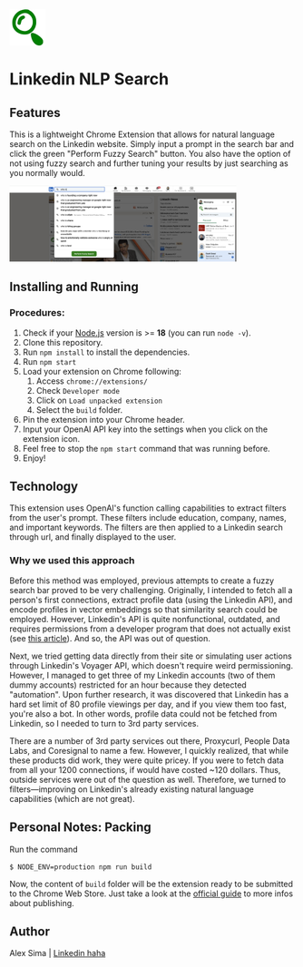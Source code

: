 <img src="src/assets/img/icon-128.png" width="64"/>

# Linkedin NLP Search

## Features

This is a lightweight Chrome Extension that allows for natural language search on the Linkedin website. Simply input a prompt in the search bar and click the green "Perform Fuzzy Search" button. You also have the option of not using fuzzy search and further tuning your results by just searching as you normally would.

<img src="src/assets/img/readme.png" width="400"/>

## Installing and Running

### Procedures:

1. Check if your [Node.js](https://nodejs.org/) version is >= **18** (you can run `node -v`).
2. Clone this repository.
5. Run `npm install` to install the dependencies.
6. Run `npm start`
7. Load your extension on Chrome following:
   1. Access `chrome://extensions/`
   2. Check `Developer mode`
   3. Click on `Load unpacked extension`
   4. Select the `build` folder.
8. Pin the extension into your Chrome header.
9. Input your OpenAI API key into the settings when you click on the extension icon.
9. Feel free to stop the `npm start` command that was running before.
10. Enjoy!

## Technology

This extension uses OpenAI's function calling capabilities to extract filters from the user's prompt. These filters include education, company, names, and important keywords. The filters are then applied to a Linkedin search through url, and finally displayed to the user. 

### Why we used this approach

Before this method was employed, previous attempts to create a fuzzy search bar proved to be very challenging. Originally, I intended to fetch all a person's first connections, extract profile data (using the Linkedin API), and encode profiles in vector embeddings so that similarity search could be employed. However, Linkedin's API is quite nonfunctional, outdated, and requires permissions from a developer program that does not actually exist (see [this article](https://ethansk.medium.com/do-not-use-the-linkedin-api-e4cea9649115)). And so, the API was out of question. 

Next, we tried getting data directly from their site or simulating user actions through Linkedin's Voyager API, which doesn't require weird permissioning. However, I managed to get three of my Linkedin accounts (two of them dummy accounts) restricted for an hour because they detected "automation". Upon further research, it was discovered that Linkedin has a hard set limit of 80 profile viewings per day, and if you view them too fast, you're also a bot. In other words, profile data could not be fetched from Linkedin, so I needed to turn to 3rd party services.

There are a number of 3rd party services out there, Proxycurl, People Data Labs, and Coresignal to name a few. However, I quickly realized, that while these products did work, they were quite pricey. If you were to fetch data from all your 1200 connections, if would have costed ~120 dollars. Thus, outside services were out of the question as well. Therefore, we turned to filters—improving on Linkedin's already existing natural language capabilities (which are not great). 

## Personal Notes: Packing

Run the command

```
$ NODE_ENV=production npm run build
```

Now, the content of `build` folder will be the extension ready to be submitted to the Chrome Web Store. Just take a look at the [official guide](https://developer.chrome.com/webstore/publish) to more infos about publishing.


## Author

Alex Sima | [Linkedin haha](https://www.linkedin.com/in/sima-alex/)
